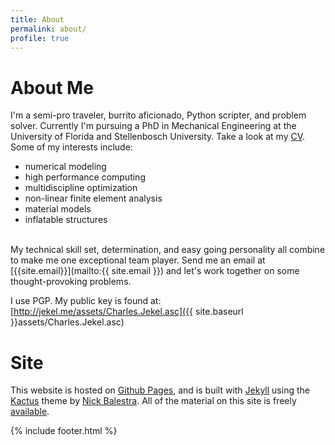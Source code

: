 ```yaml
---
title: About
permalink: about/
profile: true
---
```


# About Me
I'm a semi-pro traveler, burrito aficionado, Python scripter, and problem solver. Currently I'm pursuing a PhD in Mechanical Engineering at the University of Florida and Stellenbosch University. Take a look at my [CV](/cv). Some of my interests include:

- numerical modeling
- high performance computing
- multidiscipline optimization
- non-linear finite element analysis
- material models 
- inflatable structures

<br />
My technical skill set, determination, and easy going personality all combine to make me one exceptional team player. 
Send me an email at [{{site.email}}](mailto:{{ site.email }}) and let's work together on some thought-provoking problems.

I use PGP. My public key is found at:  
[http://jekel.me/assets/Charles.Jekel.asc]({{ site.baseurl }}assets/Charles.Jekel.asc)

# Site
This website is hosted on [Github Pages](https://pages.github.com), and is built with [Jekyll](https://jekyllrb.com/) using the [Kactus](https://github.com/nickbalestra/kactus) theme by [Nick Balestra](http://nick.balestra.ch). All of the material on this site is freely [available](https://github.com/cjekel/cjekel.github.io).

{% include footer.html %}

